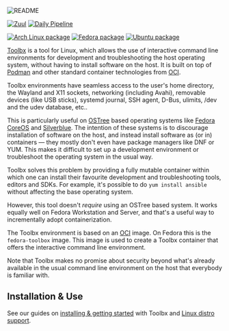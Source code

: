 ![README](data/gfx/README.gif)

[![Zuul](https://zuul-ci.org/gated.svg)](https://softwarefactory-project.io/zuul/t/local/builds?project=containers/toolbox)
[![Daily Pipeline](https://softwarefactory-project.io/zuul/api/tenant/local/badge?project=containers/toolbox&pipeline=periodic)](https://softwarefactory-project.io/zuul/t/local/builds?project=containers%2Ftoolbox&pipeline=periodic)

[![Arch Linux package](https://img.shields.io/archlinux/v/extra/x86_64/toolbox?logo=archlinux)](https://www.archlinux.org/packages/extra/x86_64/toolbox/)
[![Fedora package](https://img.shields.io/fedora/v/toolbox/rawhide?logo=fedora)](https://src.fedoraproject.org/rpms/toolbox/)
[![Ubuntu package](https://img.shields.io/badge/ubuntu-0.0.99.3%2Bgit20230118%2B446d7bfdef6a-orange?logo=ubuntu)](https://packages.ubuntu.com/noble/podman-toolbox)

[Toolbx](https://containertoolbx.org/) is a tool for Linux, which allows the
use of interactive command line environments for development and
troubleshooting the host operating system, without having to install software
on the host. It is built on top of [Podman](https://podman.io/) and other
standard container technologies from [OCI](https://opencontainers.org/).

Toolbx environments have seamless access to the user's home directory,
the Wayland and X11 sockets, networking (including Avahi), removable devices
(like USB sticks), systemd journal, SSH agent, D-Bus, ulimits, /dev and the
udev database, etc..

This is particularly useful on
[OSTree](https://ostreedev.github.io/ostree/) based operating systems like
[Fedora CoreOS](https://fedoraproject.org/coreos/) and
[Silverblue](https://fedoraproject.org/silverblue/). The intention of these
systems is to discourage installation of software on the host, and instead
install software as (or in) containers — they mostly don't even have package
managers like DNF or YUM. This makes it difficult to set up a development
environment or troubleshoot the operating system in the usual way.

Toolbx solves this problem by providing a fully mutable container within
which one can install their favourite development and troubleshooting tools,
editors and SDKs. For example, it's possible to do `yum install ansible`
without affecting the base operating system.

However, this tool doesn't *require* using an OSTree based system. It works
equally well on Fedora Workstation and Server, and that's a useful way to
incrementally adopt containerization.

The Toolbx environment is based on an [OCI](https://www.opencontainers.org/)
image. On Fedora this is the `fedora-toolbox` image. This image is used to
create a Toolbx container that offers the interactive command line
environment.

Note that Toolbx makes no promise about security beyond what's already
available in the usual command line environment on the host that everybody is
familiar with.


## Installation & Use

See our guides on
[installing & getting started](https://containertoolbx.org/install/) with
Toolbx and [Linux distro support](https://containertoolbx.org/distros/).
